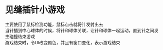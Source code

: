 # 见缝插针小游戏

主要使用了鼠标检测功能，鼠标点击就将针发射出去  
当针插到中心球体的时候，将针和球体关联，让针和球体一起运动，直到针之间发生碰撞结束游戏  
游戏结束时，令UI改变颜色，并且有窗口变化，表示游戏结束
